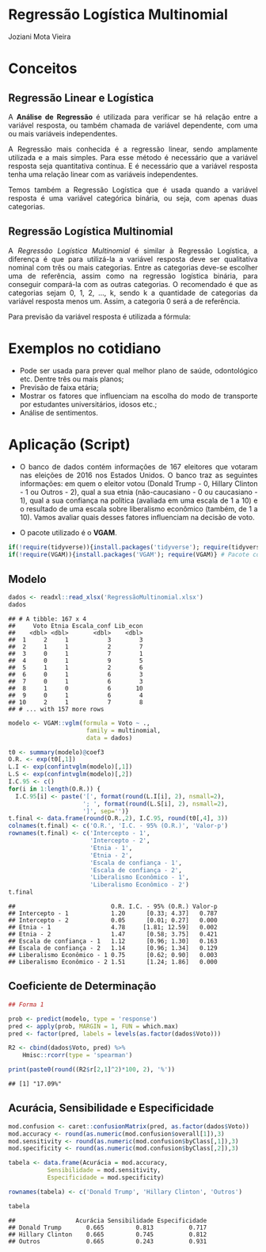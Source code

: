 Regressão Logística Multinomial
================
Joziani Mota Vieira

<div style='text-align: justify'>

# Conceitos

## Regressão Linear e Logística

A **Análise de Regressão** é utilizada para verificar se há relação
entre a variável resposta, ou também chamada de variável dependente, com
uma ou mais variáveis independentes.

A Regressão mais conhecida é a regressão linear, sendo amplamente
utilizada e a mais simples. Para esse método é necessário que a variável
resposta seja quantitativa contínua. E é necessário que a variável
resposta tenha uma relação linear com as variáveis independentes.

Temos também a Regressão Logística que é usada quando a variável
resposta é uma variável categórica binária, ou seja, com apenas duas
categorias.

## Regressão Logística Multinomial

A *Regressão Logística Multinomial* é similar à Regressão Logística, a
diferença é que para utilizá-la a variável resposta deve ser qualitativa
nominal com três ou mais categorias. Entre as categorias deve-se
escolher uma de referência, assim como na regressão logística binária,
para conseguir compará-la com as outras categorias. O recomendado é que
as categorias sejam 0, 1, 2, …, k, sendo k a quantidade de categorias da
variável resposta menos um. Assim, a categoria 0 será a de referência.

Para previsão da variável resposta é utilizada a fórmula:

# Exemplos no cotidiano

  - Pode ser usada para prever qual melhor plano de saúde, odontológico
    etc. Dentre três ou mais planos;
  - Previsão de faixa etária;
  - Mostrar os fatores que influenciam na escolha do modo de transporte
    por estudantes universitários, idosos etc.;
  - Análise de sentimentos.

# Aplicação (Script)

  - O banco de dados contém informações de 167 eleitores que votaram nas
    eleições de 2016 nos Estados Unidos. O banco traz as seguintes
    informações: em quem o eleitor votou (Donald Trump - 0, Hillary
    Clinton - 1 ou Outros - 2), qual a sua etnia (não-caucasiano - 0 ou
    caucasiano - 1), qual a sua confiança na política (avaliada em uma
    escala de 1 a 10) e o resultado de uma escala sobre liberalismo
    econômico (também, de 1 a 10). Vamos avaliar quais desses fatores
    influenciam na decisão de voto.

  - O pacote utilizado é o **VGAM**.

<!-- end list -->

``` r
if(!require(tidyverse)){install.packages('tidyverse'); require(tidyverse)} # Manipulação de dados
if(!require(VGAM)){install.packages('VGAM'); require(VGAM)} # Pacote com a função ara criar o modelo
```

## Modelo

``` r
dados <- readxl::read_xlsx('RegressãoMultinomial.xlsx')
dados
```

    ## # A tibble: 167 x 4
    ##     Voto Etnia Escala_conf Lib_econ
    ##    <dbl> <dbl>       <dbl>    <dbl>
    ##  1     2     1           3        3
    ##  2     1     1           2        7
    ##  3     0     1           7        1
    ##  4     0     1           9        5
    ##  5     1     1           2        6
    ##  6     0     1           6        3
    ##  7     0     1           6        3
    ##  8     1     0           6       10
    ##  9     0     1           6        4
    ## 10     2     1           7        8
    ## # ... with 157 more rows

``` r
modelo <- VGAM::vglm(formula = Voto ~ ., 
                      family = multinomial, 
                      data = dados)

t0 <- summary(modelo)@coef3
O.R. <- exp(t0[,1])
L.I <- exp(confintvglm(modelo)[,1])
L.S <- exp(confintvglm(modelo)[,2])
I.C.95 <- c()
for(i in 1:length(O.R.)) {
  I.C.95[i] <- paste('[', format(round(L.I[i], 2), nsmall=2),
                     '; ', format(round(L.S[i], 2), nsmall=2),
                     ']', sep='')}
t.final <- data.frame(round(O.R.,2), I.C.95, round(t0[,4], 3))
colnames(t.final) <- c('O.R.', 'I.C. - 95% (O.R.)', 'Valor-p')
rownames(t.final) <- c('Intercepto - 1',
                       'Intercepto - 2',
                       'Etnia - 1',
                       'Etnia - 2',
                       'Escala de confiança - 1',
                       'Escala de confiança - 2',
                       'Liberalismo Econômico - 1',
                       'Liberalismo Econômico - 2')
t.final
```

    ##                           O.R. I.C. - 95% (O.R.) Valor-p
    ## Intercepto - 1            1.20      [0.33; 4.37]   0.787
    ## Intercepto - 2            0.05      [0.01; 0.27]   0.000
    ## Etnia - 1                 4.78     [1.81; 12.59]   0.002
    ## Etnia - 2                 1.47      [0.58; 3.75]   0.421
    ## Escala de confiança - 1   1.12      [0.96; 1.30]   0.163
    ## Escala de confiança - 2   1.14      [0.96; 1.34]   0.129
    ## Liberalismo Econômico - 1 0.75      [0.62; 0.90]   0.003
    ## Liberalismo Econômico - 2 1.51      [1.24; 1.86]   0.000

## Coeficiente de Determinação

``` r
## Forma 1

prob <- predict(modelo, type = 'response')
pred <- apply(prob, MARGIN = 1, FUN = which.max)
pred <- factor(pred, labels = levels(as.factor(dados$Voto)))

R2 <- cbind(dados$Voto, pred) %>% 
    Hmisc::rcorr(type = 'spearman')

print(paste0(round((R2$r[2,1]^2)*100, 2), '%'))
```

    ## [1] "17.09%"

## Acurácia, Sensibilidade e Especificidade

``` r
mod.confusion <- caret::confusionMatrix(pred, as.factor(dados$Voto))
mod.accuracy <- round(as.numeric(mod.confusion$overall[1]),3)
mod.sensitivity <- round(as.numeric(mod.confusion$byClass[,1]),3)
mod.specificity <- round(as.numeric(mod.confusion$byClass[,2]),3)

tabela <- data.frame(Acurácia = mod.accuracy,
           Sensibilidade = mod.sensitivity,
           Especificidade = mod.specificity)

rownames(tabela) <- c('Donald Trump', 'Hillary Clinton', 'Outros')

tabela
```

    ##                 Acurácia Sensibilidade Especificidade
    ## Donald Trump       0.665         0.813          0.717
    ## Hillary Clinton    0.665         0.745          0.812
    ## Outros             0.665         0.243          0.931
